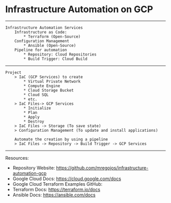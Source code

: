 # Infrastructure Automation on GCP

---
    Infrastructure Automation Services
        Infrastructure as Code: 
            * Terraform (Open-Source)
        Configuration Management
            * Ansible (Open-Source)
        Pipeline for automation 
            * Repository: Cloud Repositories
            * Build Trigger: Cloud Build
        
---

    Project
        > IaC (GCP Services) to create
            * Virtual Private Network
            * Compute Engine
            * Cloud Storage Bucket
            * Cloud SQL
            * etc.
        > IaC Files-> GCP Services
            * Initialize
            * Plan
            * Apply
            * Destroy
        > IaC Files -> Storage (To save state)
        > Configuration Management (To update and install applications)
        
        Automate the creation by using a pipeline
        > IaC Files -> Repository -> Build Trigger -> GCP Services
         
        
 ---
 Resources:
     
 * Repository Website: https://github.com/mregojos/infrastructure-automation-gcp
 * Google Cloud Docs: https://cloud.google.com/docs
 * Google Cloud Terraform Examples GitHub: 
 * Terraform Docs: https://terraform.io/docs
 * Ansible Docs: https://ansible.com/docs 